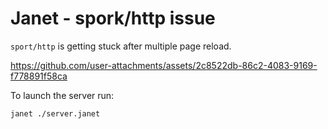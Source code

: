 # Janet - spork/http issue

`sport/http` is getting stuck after multiple page reload.

https://github.com/user-attachments/assets/2c8522db-86c2-4083-9169-f778891f58ca

To launch the server run:

```
janet ./server.janet
```
